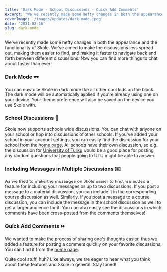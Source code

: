 ```yaml
---
title: 'Dark Mode - School Discussions - Quick Add Comments'
excerpt: "We've recently made some hefty changes in both the appearance and the functionality of Skole."
coverImage: '/images/updates/dark-mode.jpeg'
date: '2021-02-16'
slug: dark-mode
---
```


We've recently made some hefty changes in both the appearance and the functionality of Skole. We've aimed to make the discussions less spread out, making them easier to find, and making it faster to navigate back and forth between different discussions. Now you can find more things to chat about faster than ever!

### Dark Mode 🕶️

You can now use Skole in dark mode like all other cool kids on the block. The dark mode will be automatically applied if you're already using one on your device. Your theme preference will also be saved on the device you use Skole with.

### School Discussions 💬

Skole now supports schools wide discussions. You can chat with anyone on your school or hop into discussions of other schools. If you've added your school in your account settings, you can easily find the discussion for your school from the [home page](https://www.skoleapp.com/home). All schools have their own discussion, so e.g. the discussion for [University of Turku](https://www.skoleapp.com/schools/university-of-turku) would be a good place for posting any random questions that people going to UTU might be able to answer.

### Including Messages in Multiple Discussions ✉️

As we tried to make the messages on Skole easier to find, we added a feature for including your messages on up to two discussions. If you post a message to a material discussion, you can include it in the corresponding course discussion as well. Similarly, if you post a message to a course discussion, you can include the message in the school discussion as well to get a larger audience for it. You can also easily see the discussions in which comments have been cross-posted from the comments themselves!

### Quick Add Comments ⏩

We wanted to make the process of sharing one's thoughts easier, thus we added a feature for posting a comment quickly on your favorite discussions. You can find it from the [home page](https://www.skoleapp.com/home).

Quite cool stuff, huh? Like always, we are eager to hear what you think about these features and Skole in general. Stay tuned!
